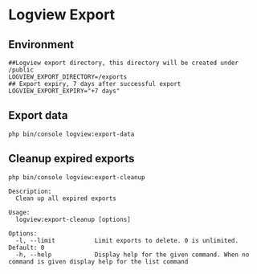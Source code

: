 # Logview Export

## Environment
```shell
##Logview export directory, this directory will be created under /public
LOGVIEW_EXPORT_DIRECTORY=/exports
## Export expiry, 7 days after successful export
LOGVIEW_EXPORT_EXPIRY="+7 days"
```

## Export data
`php bin/console logview:export-data`

## Cleanup expired exports
`php bin/console logview:export-cleanup`

```shell
Description:
  Clean up all expired exports

Usage:
  logview:export-cleanup [options]

Options:
  -l, --limit           Limit exports to delete. 0 is unlimited. Default: 0
  -h, --help            Display help for the given command. When no command is given display help for the list command
```
